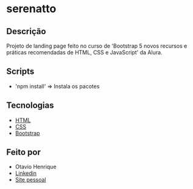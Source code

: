 # serenatto

## Descrição

Projeto de landing page feito no curso de 'Bootstrap 5 novos recursos e práticas recomendadas de HTML, CSS e JavaScript' da Alura.

## Scripts

- 'npm install' => Instala os pacotes

## Tecnologias

- [HTML](https://developer.mozilla.org/pt-BR/docs/Web/HTML)
- [CSS](https://developer.mozilla.org/pt-BR/docs/Web/CSS)
- [Bootstrap](https://getbootstrap.com/)

## Feito por

- Otavio Henrique
- [Linkedin](https://www.linkedin.com/in/otavio-henrique-de-lima-e-silva-94076ba1/)
- [Site pessoal](https://otaviohls.vercel.app/)
